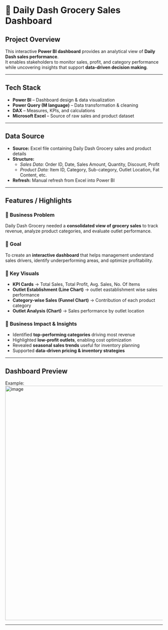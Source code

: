 # 🛒 Daily Dash Grocery Sales Dashboard



##  Project Overview
This interactive **Power BI dashboard** provides an analytical view of **Daily Dash sales performance**.  
It enables stakeholders to monitor sales, profit, and category performance while uncovering insights that support **data-driven decision making**.

---

##  Tech Stack
- **Power BI** – Dashboard design & data visualization  
- **Power Query (M language)** – Data transformation & cleaning  
- **DAX** – Measures, KPIs, and calculations  
- **Microsoft Excel** – Source of raw sales and product dataset  

---

##  Data Source
- **Source:** Excel file containing Daily Dash Grocery sales and product details  
- **Structure:**  
  - *Sales Data:* Order ID, Date, Sales Amount, Quantity, Discount, Profit  
  - *Product Data:* Item ID, Category, Sub-category, Outlet Location, Fat Content, etc.  
- **Refresh:** Manual refresh from Excel into Power BI  

---

##  Features / Highlights

### 🔹 Business Problem
Daily Dash Grocery needed a **consolidated view of grocery sales** to track revenue, analyze product categories, and evaluate outlet performance.

### 🔹 Goal
To create an **interactive dashboard** that helps management understand sales drivers, identify underperforming areas, and optimize profitability.

### 🔹 Key Visuals
- **KPI Cards** → Total Sales, Total Profit, Avg. Sales, No. Of Items 
- **Outlet Establishment (Line Chart)** → outlet eastablishment wise sales performance  
- **Category-wise Sales (Funnel Chart)** → Contribution of each product category  
- **Outlet Analysis (Chart)** → Sales performance by outlet location  

### 🔹 Business Impact & Insights
- Identified **top-performing categories** driving most revenue  
- Highlighted **low-profit outlets**, enabling cost optimization  
- Revealed **seasonal sales trends** useful for inventory planning  
- Supported **data-driven pricing & inventory strategies**

---

##  Dashboard Preview
Example:
<img width="1327" height="749" alt="image" src="https://github.com/user-attachments/assets/8409509e-c2ef-4fc6-897b-ef64d09b411a" />




---
